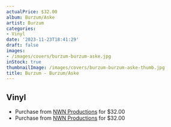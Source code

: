 ```yaml
---
actualPrice: $32.00
album: Burzum/Aske
artist: Burzum
categories:
- Vinyl
date: '2023-11-23T18:41:29'
draft: false
images:
- /images/covers/burzum-burzum-aske.jpg
inStock: true
thumbnailImage: /images/covers/burzum-burzum-aske-thumb.jpg
title: Burzum - Burzum/Aske
---
```


## Vinyl
* Purchase from [NWN Productions](http://shop.nwnprod.com/index.php?route=product/product&path=75&product_id=42543&sort=pd.name&order=ASC) for $32.00
* Purchase from [NWN Productions](http://shop.nwnprod.com/index.php?route=product/product&path=75&product_id=42542&sort=pd.name&order=ASC) for $32.00
